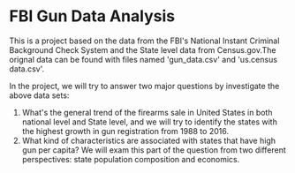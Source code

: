 # FBI Gun Data Analysis
This is a project based on the data from the FBI's National Instant Criminal Background Check System and the State level data from Census.gov.The orignal data can be found with files named 'gun_data.csv' and 'us.census data.csv'.

In the project, we will try to answer two major questions by investigate the above data sets:

1. What's the general trend of the firearms sale in United States in both national level and State level, and we will try to identify the states with the highest growth in gun registration from 1988 to 2016.
2. What kind of characteristics are associated with states that have high gun per capita? We will exam this part of the question from two different perspectives: state population composition and economics.
